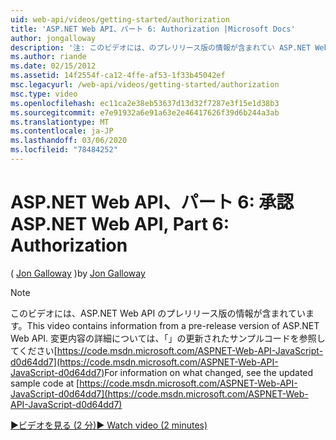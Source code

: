 ```yaml
---
uid: web-api/videos/getting-started/authorization
title: 'ASP.NET Web API、パート 6: Authorization |Microsoft Docs'
author: jongalloway
description: '注: このビデオには、のプレリリース版の情報が含まれてい ASP.NET Web API'
ms.author: riande
ms.date: 02/15/2012
ms.assetid: 14f2554f-ca12-4ffe-af53-1f33b45042ef
msc.legacyurl: /web-api/videos/getting-started/authorization
msc.type: video
ms.openlocfilehash: ec11ca2e38eb53637d13d32f7287e3f15e1d38b3
ms.sourcegitcommit: e7e91932a6e91a63e2e46417626f39d6b244a3ab
ms.translationtype: MT
ms.contentlocale: ja-JP
ms.lasthandoff: 03/06/2020
ms.locfileid: "78484252"
---
```

# <a name="aspnet-web-api-part-6-authorization"></a><span data-ttu-id="dd710-103">ASP.NET Web API、パート 6: 承認</span><span class="sxs-lookup"><span data-stu-id="dd710-103">ASP.NET Web API, Part 6: Authorization</span></span>

<span data-ttu-id="dd710-104">( [Jon Galloway](https://github.com/jongalloway) )</span><span class="sxs-lookup"><span data-stu-id="dd710-104">by [Jon Galloway](https://github.com/jongalloway)</span></span>

> [!NOTE]
> <span data-ttu-id="dd710-105">このビデオには、ASP.NET Web API のプレリリース版の情報が含まれています。</span><span class="sxs-lookup"><span data-stu-id="dd710-105">This video contains information from a pre-release version of ASP.NET Web API.</span></span> <span data-ttu-id="dd710-106">変更内容の詳細については、「」の更新されたサンプルコードを参照してください[https://code.msdn.microsoft.com/ASPNET-Web-API-JavaScript-d0d64dd7](https://code.msdn.microsoft.com/ASPNET-Web-API-JavaScript-d0d64dd7)</span><span class="sxs-lookup"><span data-stu-id="dd710-106">For information on what changed, see the updated sample code at [https://code.msdn.microsoft.com/ASPNET-Web-API-JavaScript-d0d64dd7](https://code.msdn.microsoft.com/ASPNET-Web-API-JavaScript-d0d64dd7)</span></span>

[<span data-ttu-id="dd710-107">&#9654;ビデオを見る (2 分)</span><span class="sxs-lookup"><span data-stu-id="dd710-107">&#9654; Watch video (2 minutes)</span></span>](https://channel9.msdn.com/Blogs/ASP-NET-Site-Videos/authorization)
